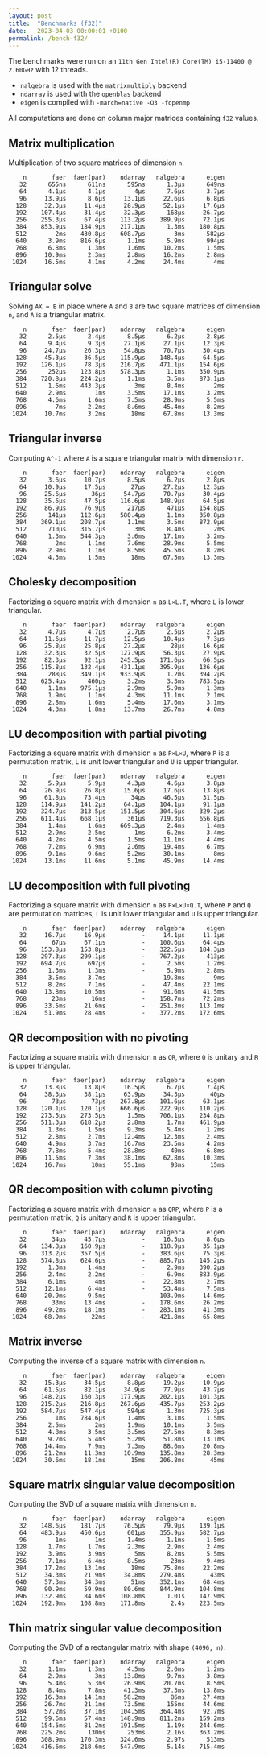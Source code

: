 ```yaml
---
layout: post
title:  "Benchmarks (f32)"
date:   2023-04-03 00:00:01 +0100
permalink: /bench-f32/
---
```


The benchmarks were run on an `11th Gen Intel(R) Core(TM) i5-11400 @ 2.60GHz` with 12 threads.  
- `nalgebra` is used with the `matrixmultiply` backend
- `ndarray` is used with the `openblas` backend
- `eigen` is compiled with `-march=native -O3 -fopenmp`

All computations are done on column major matrices containing `f32` values.

## Matrix multiplication

Multiplication of two square matrices of dimension `n`.

```
    n       faer  faer(par)    ndarray   nalgebra      eigen
   32      655ns      611ns      595ns      1.3µs      649ns
   64      4.1µs      4.1µs        4µs      7.6µs      3.7µs
   96     13.9µs      8.6µs     13.1µs     22.6µs      6.8µs
  128     32.3µs     11.4µs     28.9µs     52.1µs     17.6µs
  192    107.4µs     31.4µs     32.3µs      168µs     26.7µs
  256    255.3µs     67.4µs    113.2µs    389.9µs     72.1µs
  384    853.9µs    184.9µs    217.1µs      1.3ms    180.8µs
  512        2ms    430.8µs    608.7µs        3ms      582µs
  640      3.9ms    816.6µs      1.1ms      5.9ms      994µs
  768      6.8ms      1.3ms      1.6ms     10.2ms      1.5ms
  896     10.9ms      2.3ms      2.8ms     16.2ms      2.8ms
 1024     16.5ms      4.1ms      4.2ms     24.4ms        4ms
```

## Triangular solve

Solving `AX = B` in place where `A` and `B` are two square matrices of dimension `n`, and `A` is a triangular matrix.

```
    n       faer  faer(par)    ndarray   nalgebra      eigen
   32      2.5µs      2.4µs      8.5µs      6.2µs      2.8µs
   64      9.4µs      9.3µs     27.1µs     27.1µs     12.3µs
   96     24.7µs     26.3µs     54.8µs     70.7µs     30.4µs
  128     45.3µs     36.5µs    115.9µs    148.4µs     64.5µs
  192    126.1µs     78.3µs    216.7µs    471.1µs    154.6µs
  256      252µs    123.8µs    578.3µs      1.1ms    350.9µs
  384    720.8µs    224.2µs      1.1ms      3.5ms    873.1µs
  512      1.6ms    443.3µs        3ms      8.4ms        2ms
  640      2.9ms        1ms      3.5ms     17.1ms      3.2ms
  768      4.6ms      1.6ms      7.5ms     28.9ms      5.5ms
  896        7ms      2.2ms      8.6ms     45.4ms      8.2ms
 1024     10.7ms      3.2ms       18ms     67.8ms     13.3ms
```

## Triangular inverse

Computing `A^-1` where `A` is a square triangular matrix with dimension `n`.

```
    n       faer  faer(par)    ndarray   nalgebra      eigen
   32      3.6µs     10.7µs      8.5µs      6.2µs      2.8µs
   64     10.9µs     17.5µs       27µs     27.2µs     12.3µs
   96     25.6µs       36µs     54.7µs     70.7µs     30.4µs
  128     35.6µs     47.5µs    116.6µs    148.9µs     64.5µs
  192     86.9µs     76.9µs      217µs      471µs    154.8µs
  256      141µs    112.6µs    580.4µs      1.1ms    350.8µs
  384    369.1µs    208.7µs      1.1ms      3.5ms    872.9µs
  512      710µs    315.7µs        3ms      8.4ms        2ms
  640      1.3ms    544.3µs      3.6ms     17.1ms      3.2ms
  768        2ms      1.1ms      7.6ms     28.9ms      5.5ms
  896      2.9ms      1.1ms      8.5ms     45.5ms      8.2ms
 1024      4.3ms      1.5ms       18ms     67.5ms     13.3ms
```

## Cholesky decomposition

Factorizing a square matrix with dimension `n` as `L×L.T`, where `L` is lower triangular.

```
    n       faer  faer(par)    ndarray   nalgebra      eigen
   32      4.7µs      4.7µs      2.7µs      2.5µs      2.2µs
   64     11.6µs     11.7µs     12.5µs     10.4µs      7.3µs
   96     25.8µs     25.8µs     27.2µs       28µs     16.6µs
  128     32.3µs     32.5µs    127.9µs     56.3µs     27.9µs
  192     82.3µs     92.1µs    245.5µs    171.6µs     66.5µs
  256    115.8µs    132.4µs    431.1µs    395.9µs    136.6µs
  384      288µs    349.1µs    933.9µs      1.2ms    394.2µs
  512    625.4µs      460µs      3.2ms      3.3ms    783.5µs
  640      1.1ms    975.1µs      2.9ms      5.9ms      1.3ms
  768      1.9ms      1.1ms      4.3ms     11.1ms      2.1ms
  896      2.8ms      1.6ms      5.4ms     17.6ms      3.1ms
 1024      4.3ms      1.8ms     13.7ms     26.7ms      4.8ms
```

## LU decomposition with partial pivoting

Factorizing a square matrix with dimension `n` as `P×L×U`, where `P` is a permutation matrix, `L` is unit lower triangular and `U` is upper triangular.

```
    n       faer  faer(par)    ndarray   nalgebra      eigen
   32      5.9µs      5.9µs      4.3µs      4.6µs      3.8µs
   64     26.9µs     26.8µs     15.6µs     17.6µs     13.8µs
   96     61.8µs     73.4µs       34µs     46.5µs     31.5µs
  128    114.9µs    141.2µs     64.1µs    104.1µs     91.1µs
  192    324.7µs    313.5µs    151.5µs    304.6µs    329.2µs
  256    611.4µs    668.1µs      361µs    719.3µs    656.8µs
  384      1.4ms      1.6ms    669.3µs      2.4ms      1.4ms
  512      2.9ms      2.5ms        1ms      6.2ms      3.4ms
  640      4.2ms      4.5ms      1.5ms     11.1ms      4.4ms
  768      7.2ms      6.9ms      2.6ms     19.4ms      6.7ms
  896      9.1ms      9.6ms      5.2ms     30.1ms        8ms
 1024     13.1ms     11.6ms      5.1ms     45.9ms     14.4ms
```

## LU decomposition with full pivoting

Factorizing a square matrix with dimension `n` as `P×L×U×Q.T`, where `P` and `Q` are permutation matrices, `L` is unit lower triangular and `U` is upper triangular.

```
    n       faer  faer(par)    ndarray   nalgebra      eigen
   32     16.7µs     16.9µs          -     14.1µs     11.1µs
   64       67µs     67.1µs          -    100.6µs     64.4µs
   96    153.8µs    153.8µs          -    322.5µs    184.3µs
  128    297.3µs    299.1µs          -    767.2µs      413µs
  192    694.7µs      697µs          -      2.5ms      1.2ms
  256      1.3ms      1.3ms          -      5.9ms      2.8ms
  384      3.5ms      3.7ms          -     19.8ms        9ms
  512      8.2ms      7.1ms          -     47.4ms     22.1ms
  640     13.8ms     10.5ms          -     91.6ms     41.5ms
  768       23ms       16ms          -    158.7ms     72.2ms
  896     33.5ms     21.6ms          -    251.3ms    113.1ms
 1024     51.9ms     28.4ms          -    377.2ms    172.6ms
```

## QR decomposition with no pivoting

Factorizing a square matrix with dimension `n` as `QR`, where `Q` is unitary and `R` is upper triangular.

```
    n       faer  faer(par)    ndarray   nalgebra      eigen
   32     13.8µs     13.8µs     16.5µs      6.7µs      7.4µs
   64     38.3µs     38.1µs     63.9µs     34.3µs       40µs
   96       73µs       73µs    267.8µs    101.6µs     63.1µs
  128    120.1µs    120.1µs    666.6µs    222.9µs    110.2µs
  192    273.5µs    273.5µs      1.5ms    706.1µs    234.8µs
  256    511.3µs    618.2µs      2.8ms      1.7ms    461.9µs
  384      1.3ms      1.5ms      9.3ms      5.4ms      1.2ms
  512      2.8ms      2.7ms     12.4ms     12.3ms      2.4ms
  640      4.9ms      3.7ms     16.7ms     23.5ms      4.2ms
  768      7.8ms      5.4ms     28.8ms       40ms      6.8ms
  896     11.5ms      7.3ms     38.1ms     62.8ms     10.3ms
 1024     16.7ms       10ms     55.1ms       93ms       15ms
```

## QR decomposition with column pivoting

Factorizing a square matrix with dimension `n` as `QRP`, where `P` is a permutation matrix, `Q` is unitary and `R` is upper triangular.

```
    n       faer  faer(par)    ndarray   nalgebra      eigen
   32       34µs     45.7µs          -     16.5µs      8.6µs
   64    134.8µs    160.9µs          -    118.9µs     35.1µs
   96    313.2µs    357.5µs          -    383.6µs     75.3µs
  128    574.8µs    624.6µs          -    885.7µs    145.2µs
  192      1.3ms      1.4ms          -      2.9ms    390.2µs
  256      2.4ms      2.2ms          -      6.9ms    883.9µs
  384      6.1ms        4ms          -     22.8ms      2.7ms
  512     12.1ms      6.4ms          -     53.4ms      7.5ms
  640     20.9ms      9.5ms          -    103.9ms     14.6ms
  768       33ms     13.4ms          -    178.6ms     26.2ms
  896     49.2ms     18.1ms          -    283.1ms     41.3ms
 1024     68.9ms       22ms          -    421.8ms     65.8ms
```

## Matrix inverse

Computing the inverse of a square matrix with dimension `n`.

```
    n       faer  faer(par)    ndarray   nalgebra      eigen
   32     15.3µs     34.5µs      8.8µs     19.2µs     10.9µs
   64     61.5µs     82.1µs     34.9µs     77.9µs     43.7µs
   96    148.2µs    160.3µs    177.9µs    202.1µs    101.3µs
  128    215.2µs    216.8µs    267.6µs    435.7µs    253.2µs
  192    584.7µs    547.4µs      594µs      1.3ms    725.3µs
  256        1ms    784.6µs      1.4ms      3.1ms      1.5ms
  384      2.5ms        2ms      1.9ms     10.1ms      3.5ms
  512      4.8ms      3.5ms      3.5ms     27.5ms      8.3ms
  640      9.2ms      5.4ms      5.2ms     51.8ms     13.1ms
  768     14.4ms      7.9ms      7.3ms     88.6ms     20.8ms
  896     21.2ms     11.3ms     10.9ms    135.8ms     28.3ms
 1024     30.6ms     18.1ms       15ms    206.8ms       45ms
```

## Square matrix singular value decomposition

Computing the SVD of a square matrix with dimension `n`.

```
    n       faer  faer(par)    ndarray   nalgebra      eigen
   32    148.6µs    181.7µs     76.5µs     79.9µs    139.1µs
   64    483.9µs    450.6µs      601µs    355.9µs    582.7µs
   96        1ms        1ms      1.4ms      1.1ms      1.5ms
  128      1.7ms      1.7ms      2.3ms      2.9ms      2.4ms
  192      3.9ms      3.9ms        5ms      8.2ms      5.5ms
  256      7.1ms      6.4ms      8.5ms       23ms      9.4ms
  384     17.2ms     13.1ms       18ms     75.8ms     22.2ms
  512     34.3ms     21.9ms     34.8ms    279.4ms       43ms
  640     57.3ms     34.3ms       51ms    352.1ms     68.4ms
  768     90.9ms     59.9ms     80.6ms    844.9ms    104.8ms
  896    132.9ms     84.6ms    108.8ms      1.01s    147.9ms
 1024    192.9ms    108.8ms    171.8ms       2.4s    223.5ms
```

## Thin matrix singular value decomposition

Computing the SVD of a rectangular matrix with shape `(4096, n)`.

```
    n       faer  faer(par)    ndarray   nalgebra      eigen
   32      1.1ms      1.3ms      4.5ms      2.6ms      1.2ms
   64      2.9ms        3ms     13.8ms      9.7ms      3.8ms
   96      5.4ms      5.3ms     26.9ms     20.7ms      8.5ms
  128      8.4ms      7.8ms     41.3ms     37.3ms     13.8ms
  192     16.3ms     14.1ms     58.2ms       86ms     27.4ms
  256     26.7ms     21.1ms     73.5ms      155ms     44.6ms
  384     57.2ms     37.1ms    104.5ms    364.4ms     92.7ms
  512     99.6ms     57.4ms    148.9ms    811.2ms    159.2ms
  640    154.5ms     81.2ms    191.5ms      1.19s    244.6ms
  768    225.2ms      130ms      253ms      2.16s    363.2ms
  896    308.9ms    170.3ms    324.6ms      2.97s      513ms
 1024    416.6ms    218.6ms    547.9ms      5.14s    715.4ms
```
